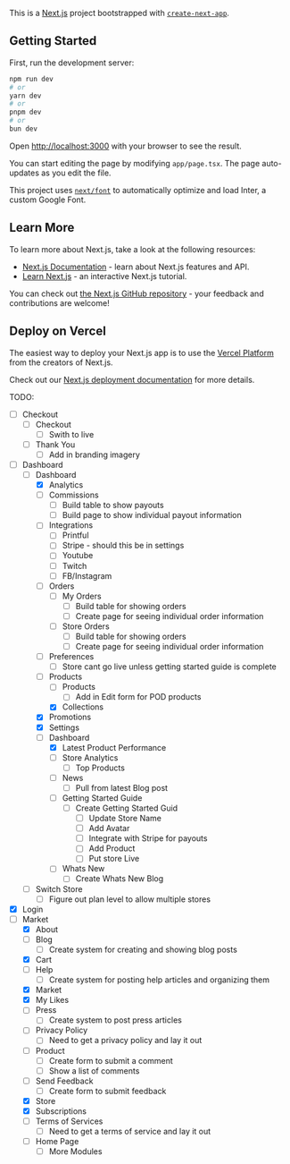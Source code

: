 This is a [Next.js](https://nextjs.org) project bootstrapped with [`create-next-app`](https://nextjs.org/docs/app/api-reference/create-next-app).

## Getting Started

First, run the development server:

```bash
npm run dev
# or
yarn dev
# or
pnpm dev
# or
bun dev
```

Open [http://localhost:3000](http://localhost:3000) with your browser to see the result.

You can start editing the page by modifying `app/page.tsx`. The page auto-updates as you edit the file.

This project uses [`next/font`](https://nextjs.org/docs/app/building-your-application/optimizing/fonts) to automatically optimize and load Inter, a custom Google Font.

## Learn More

To learn more about Next.js, take a look at the following resources:

- [Next.js Documentation](https://nextjs.org/docs) - learn about Next.js features and API.
- [Learn Next.js](https://nextjs.org/learn) - an interactive Next.js tutorial.

You can check out [the Next.js GitHub repository](https://github.com/vercel/next.js) - your feedback and contributions are welcome!

## Deploy on Vercel

The easiest way to deploy your Next.js app is to use the [Vercel Platform](https://vercel.com/new?utm_medium=default-template&filter=next.js&utm_source=create-next-app&utm_campaign=create-next-app-readme) from the creators of Next.js.

Check out our [Next.js deployment documentation](https://nextjs.org/docs/app/building-your-application/deploying) for more details.

TODO:

- [ ] Checkout
  - [ ] Checkout
    - [ ] Swith to live
  - [ ] Thank You
    - [ ] Add in branding imagery
- [ ] Dashboard
  - [ ] Dashboard
    - [x] Analytics
    - [ ] Commissions
      - [ ] Build table to show payouts
      - [ ] Build page to show individual payout information
    - [ ] Integrations
      - [ ] Printful
      - [ ] Stripe - should this be in settings
      - [ ] Youtube
      - [ ] Twitch
      - [ ] FB/Instagram
    - [ ] Orders
      - [ ] My Orders
        - [ ] Build table for showing orders
        - [ ] Create page for seeing individual order information
      - [ ] Store Orders
        - [ ] Build table for showing orders
        - [ ] Create page for seeing individual order information
    - [ ] Preferences
      - [ ] Store cant go live unless getting started guide is complete
    - [ ] Products
      - [ ] Products
        - [ ] Add in Edit form for POD products
      - [x] Collections
    - [x] Promotions
    - [x] Settings
    - [ ] Dashboard
      - [x] Latest Product Performance
      - [ ] Store Analytics
        - [ ] Top Products
      - [ ] News
        - [ ] Pull from latest Blog post
      - [ ] Getting Started Guide
        - [ ] Create Getting Started Guid
          - [ ] Update Store Name
          - [ ] Add Avatar
          - [ ] Integrate with Stripe for payouts
          - [ ] Add Product
          - [ ] Put store Live
      - [ ] Whats New
        - [ ] Create Whats New Blog
  - [ ] Switch Store
    - [ ] Figure out plan level to allow multiple stores
- [x] Login
- [ ] Market
  - [x] About
  - [ ] Blog
    - [ ] Create system for creating and showing blog posts
  - [x] Cart
  - [ ] Help
    - [ ] Create system for posting help articles and organizing them
  - [x] Market
  - [x] My Likes
  - [ ] Press
    - [ ] Create system to post press articles
  - [ ] Privacy Policy
    - [ ] Need to get a privacy policy and lay it out
  - [ ] Product
    - [ ] Create form to submit a comment
    - [ ] Show a list of comments
  - [ ] Send Feedback
    - [ ] Create form to submit feedback
  - [x] Store
  - [x] Subscriptions
  - [ ] Terms of Services
    - [ ] Need to get a terms of service and lay it out
  - [ ] Home Page
    - [ ] More Modules
